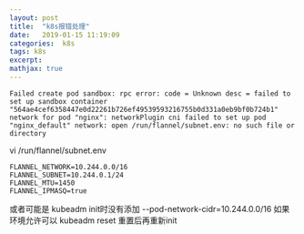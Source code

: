 ```yaml
---
layout: post
title:  "k8s报错处理"
date:   2019-01-15 11:19:09
categories:  k8s
tags: k8s
excerpt: 
mathjax: true
---
```


```
Failed create pod sandbox: rpc error: code = Unknown desc = failed to set up sandbox container "564ae4cef6358447e0d22261b726ef49539593216755b0d331a0eb9bf0b724b1" network for pod "nginx": networkPlugin cni failed to set up pod "nginx_default" network: open /run/flannel/subnet.env: no such file or directory
```

vi /run/flannel/subnet.env
```
FLANNEL_NETWORK=10.244.0.0/16
FLANNEL_SUBNET=10.244.0.1/24
FLANNEL_MTU=1450
FLANNEL_IPMASQ=true
```
或者可能是
kubeadm init时没有添加
--pod-network-cidr=10.244.0.0/16
如果环境允许可以 kubeadm reset 重置后再重新init

